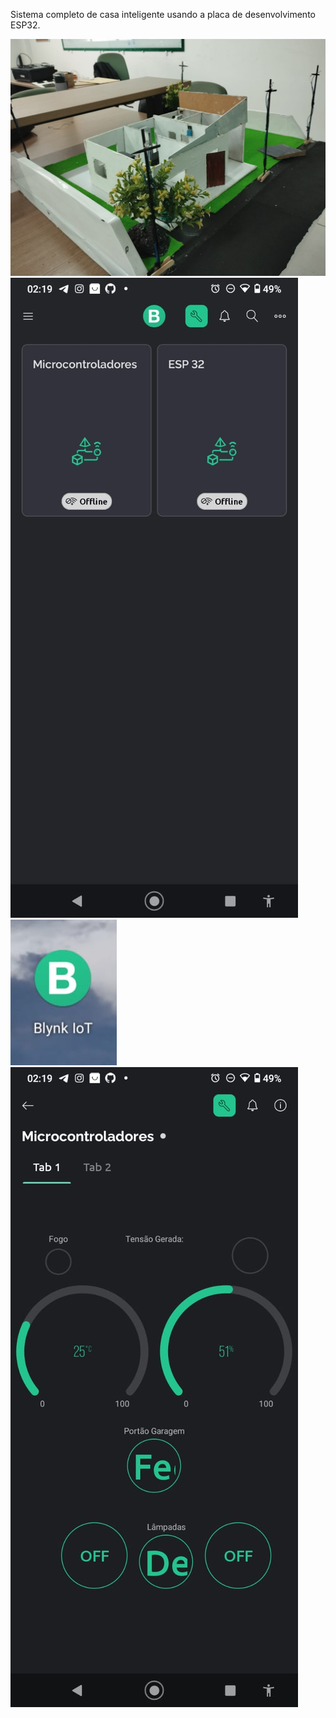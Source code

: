 Sistema completo de casa inteligente usando a placa de desenvolvimento ESP32. 


<img src="imgs/img1.jpg">

<img src="imgs/img2.jpg">

<img src="imgs/img3.jpg">

<img src="imgs/img4.jpg">
